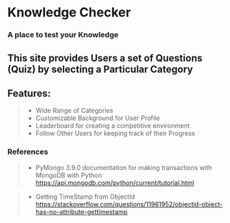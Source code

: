 # Knowledge Checker
### A place to test your Knowledge

## This site provides Users a set of Questions (Quiz) by selecting a Particular Category 

## Features:
>+ Wide Range of Categories
>+ Customizable Background for User Profile
>+ Leaderboard for creating a competitive environment
>+ Follow Other Users for keeping track of their Progress

### References 
>+ PyMongo 3.9.0 documentation for making transactions with MongoDB with Python
>    https://api.mongodb.com/python/current/tutorial.html
    
>+ Getting TimeStamp from ObjectId
>    https://stackoverflow.com/questions/11961952/objectid-object-has-no-attribute-gettimestamp